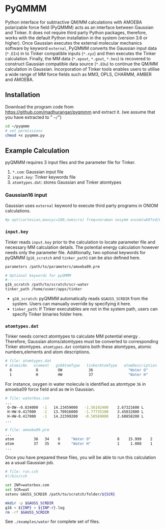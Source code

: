 PyQMMM
===

<!-- <img src="figs/PyQMMM.png" alt="drawing" width="400"/> -->

Python interface for subtractive QM/MM calculations with AMOEBA polarizable force field (PyQMMM) acts as an interface between Gaussian and Tinker. It does not require third party Python packages, therefore, works with the default Python installation in the system (version 3.6 or higher).  Once Gaussian executes the external molecular mechanics software by keyword `external`,  PyQMMM converts the Gaussian input data (`*.EIn`) in to Tinker compatible inputs (`*.xyz`) and then executes the Tinker calculation. Finally, the MM data (`*.epout`, `*.gout`, `*.hes`) is recovered to construct Gaussian compatible data source (`*.EOu`) to continue the QM/MM calculation in Gaussian. Incorporation of Tinker tools enables users to utilise a wide range of MM force fields such as MM3, OPLS, CHARMM, AMBER and AMOEBA. 

## Installation

Download the program code from <https://github.com/madhurangar/pyqmmm> and extract it. (we assume that you have extracted to " `~/`")

```bash
cd ~/pyqmmm
# set permissions
chmod +x pyqmmm.py
```

## Example Calculation

pyQMMM requires 3 input files and the parameter file for Tinker. 

1. `*.com`: Gaussian input file
2. `input.key`: Tinker keywords file 
3. `atomtypes.dat`: stores Gaussian and Tinker atomtypes

### Gaussian16 input
Gaussian uses `external` keyword to execute third party programs in ONIOM calculations. 

```bash
#p opt(cartesian,maxcyc=100,nomicro) freq=noraman nosymm oniom(wb97xd/6-31G*:external="/home/user/pyqmmmm/pyqmmm.py") geom=connectivity
```

### `input.key` 
Tinker reads  `input.key` prior to the calculation to locate parameter file and necessary MM calculation details. The potential energy calculation however needs only the parameter file. Additionally, two optional keywords for pyQMMM (`g16_scratch` and `tinker_path`) can be also defined here. 

```bash
parameters /path/to/parameters/amoeba09.prm

# Optional keywords for pyQMMM
#-----------------------------
g16_scratch /path/to/scratch/scr-water
tinker_path /home/useer/apps/tinker
```

- `g16_scratch`: pyQMMM automatically reads `$GAUSS_SCRDIR` from the system. Users can manually override by specifying it here.
- `tinker_path`: If Tinker executables are not in the system path, users can  specify Tinker binaries folder here. 

### `atomtypes.dat` 

Tinker needs correct atomtypes to calculate MM potential energy . Therefore, Gaussian atoms/atomtypes must be converted to corresponding Tinker atomtypes. `atomtypes.dat` contains both these atomtypes, atomic numbers,elements and atom descriptions.

```bash
# file: atomtypes.dat
# atomicNo   element   g16AtomType   tinkerAtomType   atomDescription
  8           O         OW            36                "Water O"
  1           H         HW            37                "Water H"
```

For instance, oxygen in water molecule is identified as atomtype `36` in amoeba09 force field and as `OW` in Gaussian.

```bash
# file: waterbox.com
...
 O-OW--0.834000  -1   14.23459000   -1.56102400    2.67321600 L
 H-HW-0.417000   -1   13.70916000   -1.77735100    3.45832800 L
 H-HW-0.417000   -1   14.22399200   -0.58589000    2.60858200 L
...
```

```bash
# file: amoeba09.prm
...
atom         36   34    O     "Water O"            8    15.999    2
atom         37   35    H     "Water H"            1     1.008    1
...
```

Once you have prepared these files, you will be able to run this calculation as a usual Gaussian job.

```bash
# file: run.csh
#!/bin/csh

set INP=waterbox.com
set SCR=wat
setenv GAUSS_SCRDIR /path/to/scratch/folder/${SCR}

mkdir -p $GAUSS_SCRDIR
g16 < ${INP} > ${INP:r}.log
rm -rf $GAUSS_SCRDIR
```

See `./examples/water` for complete set of files.
